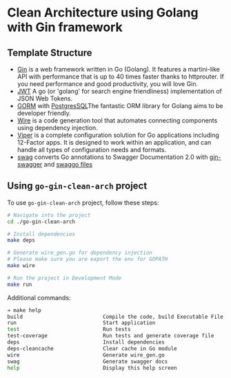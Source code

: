 # Clean Architecture using Golang with Gin framework

## Template Structure

- [Gin](github.com/gin-gonic/gin) is a web framework written in Go (Golang). It features a martini-like API with performance that is up to 40 times faster thanks to httprouter. If you need performance and good productivity, you will love Gin.
- [JWT](github.com/golang-jwt/jwt) A go (or 'golang' for search engine friendliness) implementation of JSON Web Tokens.
- [GORM](https://gorm.io/index.html) with [PostgresSQL](https://gorm.io/docs/connecting_to_the_database.html#PostgreSQL)The fantastic ORM library for Golang aims to be developer friendly.
- [Wire](https://github.com/google/wire) is a code generation tool that automates connecting components using dependency injection.
- [Viper](https://github.com/spf13/viper) is a complete configuration solution for Go applications including 12-Factor apps. It is designed to work within an application, and can handle all types of configuration needs and formats.
- [swag](https://github.com/swaggo/swag) converts Go annotations to Swagger Documentation 2.0 with [gin-swagger](https://github.com/swaggo/gin-swagger) and [swaggo files](github.com/swaggo/files)

## Using `go-gin-clean-arch` project

To use `go-gin-clean-arch` project, follow these steps:

```bash
# Navigate into the project
cd ./go-gin-clean-arch

# Install dependencies
make deps

# Generate wire_gen.go for dependency injection
# Please make sure you are export the env for GOPATH
make wire

# Run the project in Development Mode
make run
```

Additional commands:

```bash
➔ make help
build                          Compile the code, build Executable File
run                            Start application
test                           Run tests
test-coverage                  Run tests and generate coverage file
deps                           Install dependencies
deps-cleancache                Clear cache in Go module
wire                           Generate wire_gen.go
swag                           Generate swagger docs
help                           Display this help screen
```

